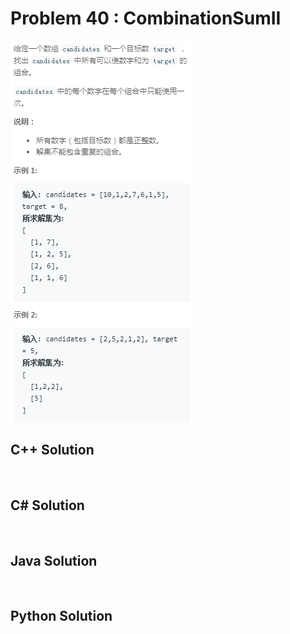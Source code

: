 
# Problem 40 : CombinationSumII

<img src="https://github.com/Peefy/PeefyLeetCode/blob/master/doc/1-100/40.CombinationSumII/problem.png"/>

## C++ Solution

```c++



```

## C# Solution

```csharp



```

## Java Solution

```java



```

## Python Solution

```python



```



